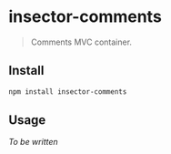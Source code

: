 # insector-comments

> Comments MVC container.

## Install

```sh
npm install insector-comments
```

## Usage

*To be written*
